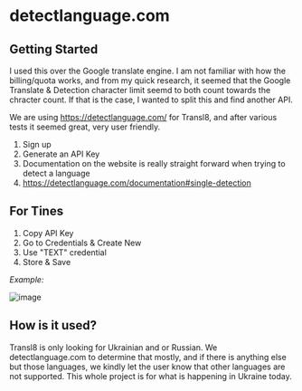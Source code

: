 # detectlanguage.com

## Getting Started

I used this over the Google translate engine. I am not familiar with how the billing/quota works, and from my quick research, it seemed that the Google Translate & Detection character limit seemd to both count towards the chracter count. If that is the case, I wanted to split this and find another API.

We are using https://detectlanguage.com/ for Transl8, and after various tests it seemed great, very user friendly. 

1. Sign up
2. Generate an API Key
3. Documentation on the website is really straight forward when trying to detect a language
4. https://detectlanguage.com/documentation#single-detection

## For Tines

1. Copy API Key
2. Go to Credentials & Create New
3. Use "TEXT" credential
4. Store & Save

*Example:*

![image](https://user-images.githubusercontent.com/38545800/156892893-21a4465a-5c1a-4695-9fed-3e7e89c8e64d.png)



## How is it used?

Transl8 is only looking for Ukrainian and or Russian. We detectlanguage.com to determine that mostly, and if there is anything else but those languages, we kindly let the user know that other languages are not supported. This whole project is for what is happening in Ukraine today.
